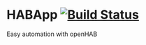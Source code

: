 # HABApp [![Build Status](https://travis-ci.org/spacemanspiff2007/HABApp.svg?branch=master)](https://travis-ci.org/spacemanspiff2007/HABApp)

Easy automation with openHAB
